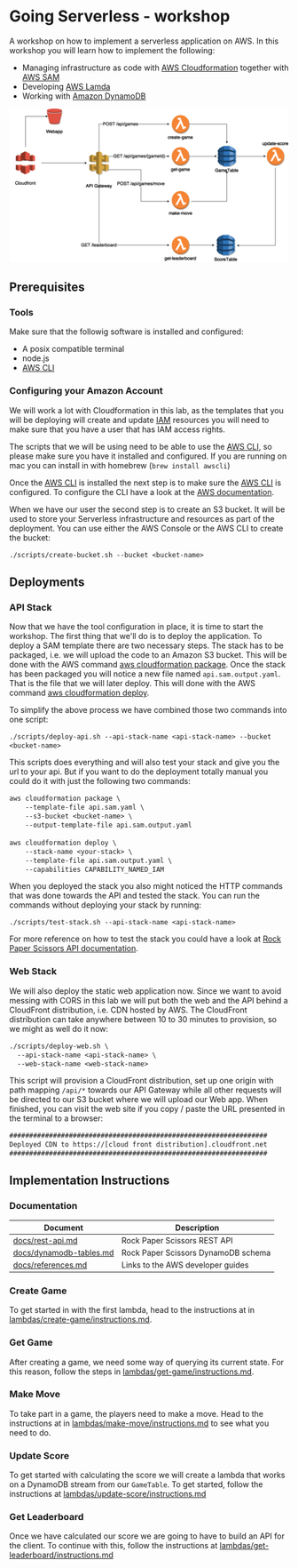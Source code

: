 # Going Serverless - workshop

A workshop on how to implement a serverless application on AWS. In this workshop you will learn how to implement the following:

* Managing infrastructure as code with [AWS Cloudformation](https://aws.amazon.com/cloudformation/) together with [AWS SAM](https://github.com/awslabs/serverless-application-model)
* Developing [AWS Lamda](https://aws.amazon.com/lambda/details/)
* Working with [Amazon DynamoDB](https://aws.amazon.com/dynamodb/)

![Architecture](docs/architecture.png)

## Prerequisites

### Tools

Make sure that the followig software is installed and configured:

* A posix compatible terminal
* node.js
* [AWS CLI](https://aws.amazon.com/cli/)


### Configuring your Amazon Account

We will work a lot with Cloudformation in this lab, as the templates that you will be deploying will create and update [IAM](http://docs.aws.amazon.com/IAM/latest/UserGuide/introduction.html) resources you will need to make sure that you have a user that has IAM access rights.

The scripts that we will be using need to be able to use the [AWS CLI](https://aws.amazon.com/cli/), so please make sure you have it installed and configured. If you are running on mac you can install in with homebrew (`brew install awscli`)

Once the [AWS CLI](https://aws.amazon.com/cli/) is installed the next step is to make sure the [AWS CLI](https://aws.amazon.com/cli/) is configured. To configure the CLI have a look at the [AWS documentation](http://docs.aws.amazon.com/cli/latest/userguide/cli-chap-getting-started.html).

When we have our user the second step is to create an S3 bucket. It will be used to store your Serverless infrastructure and resources as part of the deployment. You can use either the AWS Console or the AWS CLI to create the bucket:

```
./scripts/create-bucket.sh --bucket <bucket-name>
```

## Deployments

### API Stack

Now that we have the tool configuration in place, it is time to start the workshop. The first thing that we'll do is to deploy the application. To deploy a SAM template there are two necessary steps. The stack has to be packaged, i.e. we will upload the code to an Amazon S3 bucket. This will be done with the AWS command [aws cloudformation package](http://docs.aws.amazon.com/cli/latest/reference/cloudformation/package.html). Once the stack has been packaged you will notice a new file named  `api.sam.output.yaml`. That is the file that we will later deploy. This will done with the AWS command [aws cloudformation deploy](http://docs.aws.amazon.com/cli/latest/reference/cloudformation/deploy/index.html).

To simplify the above process we have combined those two commands into one script:

```
./scripts/deploy-api.sh --api-stack-name <api-stack-name> --bucket <bucket-name>
```

This scripts does everything and will also test your stack and give you the url to your api. But if you want to do the deployment totally manual you could do it with just the following two commands:

```
aws cloudformation package \
    --template-file api.sam.yaml \
    --s3-bucket <bucket-name> \
    --output-template-file api.sam.output.yaml

aws cloudformation deploy \
    --stack-name <your-stack> \
    --template-file api.sam.output.yaml \
    --capabilities CAPABILITY_NAMED_IAM
```

When you deployed the stack you also might noticed the HTTP commands that was done towards the API and tested the stack. You can run the commands without deploying your stack by running:

```
./scripts/test-stack.sh --api-stack-name <api-stack-name>
```

For more reference on how to test the stack you could have a look at [Rock Paper Scissors API documentation](docs/rest-api.md).


### Web Stack

We will also deploy the static web application now. Since we want to avoid messing with CORS in this lab we will put both the web and the API behind a CloudFront distribution, i.e. CDN hosted by AWS. The CloudFront distribution can take anywhere between 10 to 30 minutes to provision, so we might as well do it now:

```
./scripts/deploy-web.sh \
  --api-stack-name <api-stack-name> \
  --web-stack-name <web-stack-name>
```

This script will provision a CloudFront distribution, set up one origin with path mapping `/api/*` towards our API Gateway while all other requests will be directed to our S3 bucket where we will upload our Web app. When finished, you can visit the web site if you copy / paste the URL presented in the terminal to a browser:

```
#################################################################
Deployed CDN to https://[cloud front distribution].cloudfront.net
#################################################################
```



## Implementation Instructions 

### Documentation

| Document                                              | Description                           |
| ----------------------------------------------------- | ------------------------------------- | 
| [docs/rest-api.md](docs/rest-api.md)                  | Rock Paper Scissors REST API          |
| [docs/dynamodb-tables.md](docs/dynamodb-tables.md)    | Rock Paper Scissors DynamoDB schema   |
| [docs/references.md](docs/references.md)              | Links to the AWS developer guides     |


### Create Game

To get started in with the first lambda, head to the instructions at in [lambdas/create-game/instructions.md](lambdas/create-game/instructions.md).


### Get Game

After creating a game, we need some way of querying its current state. For this reason, follow the steps in [lambdas/get-game/instructions.md](lambdas/get-game/instructions.md).


### Make Move

To take part in a game, the players need to make a move. Head to the instructions at in [lambdas/make-move/instructions.md](lambdas/make-move/instructions.md) to see what you need to do.


### Update Score

To get started with calculating the score we will create a lambda that works on a DynamoDB stream from our `GameTable`. To get started, follow the instructions at [lambdas/update-score/instructions.md](lambdas/update-score/instructions.md)


### Get Leaderboard

Once we have calculated our score we are going to have to build an API for the client. To continue with this, follow the instructions at [lambdas/get-leaderboard/instructions.md](lambdas/update-score/instructions.md)
